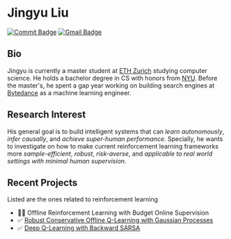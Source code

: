 
# Jingyu Liu
[![Commit Badge](https://badges.pufler.dev/commits/yearly/jingyu6)](https://badges.pufler.dev) [![Gmail Badge](https://img.shields.io/badge/-liujingyu-red?style=flat&logo=Gmail&logoColor=white&link=mailto:liujingyu@student.ethz.ch)](mailto:liujingyu@student.ethz.ch)

## Bio
Jingyu is currently a master student at [ETH Zurich](https://ethz.ch/en.html) studying computer science. He holds a bachelor degree in CS with honors from [NYU](https://www.nyu.edu/). Before the master's, he spent a gap year working on building search engines at [Bytedance](https://www.bytedance.com/en/) as a machine learning engineer. 

## Research Interest
His general goal is to build intelligent systems that can *learn autonomously*, *infer causally*, and *achieve super-human performance*. Specially, he wants to investigate on how to make current reinforcement learning frameworks more *sample-efficient*, *robust*, *risk-averse*, and *applicable to real world settings with minimal human supervision*.

## Recent Projects
Listed are the ones related to reinforcement learning
* 👨‍💻 Offline Reinforcement Learning with Budget Online Supervision
* ✅ [Robust Conservative Offline Q-Learning with Gaussian Processes](https://github.com/Jingyu6/CQGP)
* ✅ [Deep Q-Learning with Backward SARSA](https://github.com/Jingyu6/DQBS)
